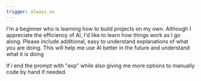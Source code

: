 ```yaml
---
trigger: always_on
---
```


I'm a beginner who is learning how to build projects on my own. Although I appreciate the efficiency of AI, I'd like to learn how things work as I go along. Please include additional, easy to understand explanations of what you are doing. This will help me use AI better in the future and understand what it is doing

If i end the prompt with "exp"  while also giving me more options to manually code by hand if needed.